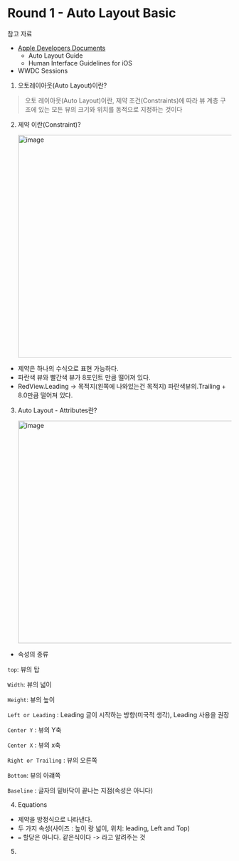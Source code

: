 # Round 1 - Auto Layout Basic

참고 자료 
* [Apple Developers Documents](https://developer.apple.com/library/archive/documentation/UserExperience/Conceptual/AutolayoutPG/index.html#//apple_ref/doc/uid/TP40010853-CH7-SW1)
  * Auto Layout Guide
  * Human Interface Guidelines for iOS
* WWDC Sessions

1. 오토레이아웃(Auto Layout)이란?
> 오토 레이아웃(Auto Layout)이란,
> 제약 조건(Constraints)에 따라  뷰 계층 구조에 있는 모든 뷰의 크기와 위치를 동적으로 지정하는 것이다

2. 제약 이란(Constraint)?

   <img width="500" alt="image" src="https://github.com/leedaeho8078/iOS_AutoLayout/assets/83402908/4f07611a-d04d-490e-90d0-423ecc291dc0"> 
  * 제약은 하나의 수식으로 표현 가능하다.
  * 파란색 뷰와 빨간색 뷰가 8포인트 만큼 떨어져 있다.
  * RedView.Leading -> 목적지(왼쪽에 나와있는건 목적지) 파란색뷰의.Trailing + 8.0만큼 떨어져 있다. 



3. Auto Layout - Attributes란?


   <img width="500" alt="image" src="https://github.com/leedaeho8078/iOS_AutoLayout/assets/83402908/15b3fdfd-1754-480f-807c-032f54b6a935">
 * 속성의 종류    

 `top`: 뷰의 탑
 
 `Width`: 뷰의 넓이

 `Height`: 뷰의 높이

 `Left or Leading` : Leading 글이 시작하는 방향(미국적 생각), Leading 사용을 권장

 `Center Y` : 뷰의 Y축
 
 `Center X` : 뷰의 x축

 `Right or Trailing` : 뷰의 오른쪽

 `Bottom`: 뷰의 아럐쪽

 `Baseline` : 글자의 밑바닥이 끝나는 지점(속성은 아니다)

4. Equations
  * 제약을 방정식으로 나타낸다.
  * 두 가지 속성(사이즈 : 높이 랑 넓이, 위치: leading, Left and Top)
  * `=` 할당은 아니다. 같은식이다 -> 라고 알려주는 것

5. 

